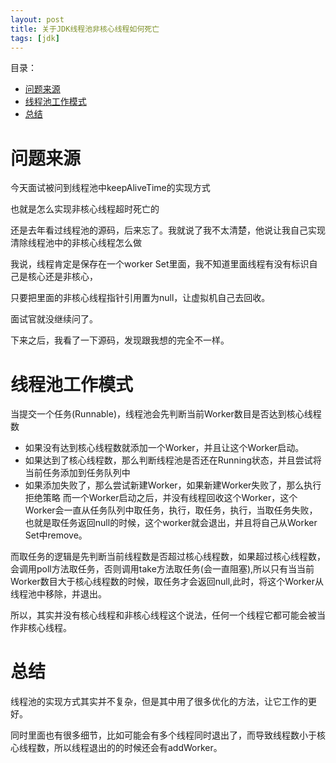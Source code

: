 ```yaml
---
layout: post
title: 关于JDK线程池非核心线程如何死亡
tags: [jdk]
---
```

目录：
- [问题来源](#问题来源)
- [线程池工作模式](#线程池工作模式)
- [总结](#总结)


# 问题来源

今天面试被问到线程池中keepAliveTime的实现方式

也就是怎么实现非核心线程超时死亡的

还是去年看过线程池的源码，后来忘了。我就说了我不太清楚，他说让我自己实现清除线程池中的非核心线程怎么做

我说，线程肯定是保存在一个worker Set里面，我不知道里面线程有没有标识自己是核心还是非核心，

只要把里面的非核心线程指针引用置为null，让虚拟机自己去回收。

面试官就没继续问了。

下来之后，我看了一下源码，发现跟我想的完全不一样。

# 线程池工作模式

当提交一个任务(Runnable)，线程池会先判断当前Worker数目是否达到核心线程数
-    如果没有达到核心线程数就添加一个Worker，并且让这个Worker启动。
-    如果达到了核心线程数，那么判断线程池是否还在Running状态，并且尝试将当前任务添加到任务队列中
-    如果添加失败了，那么尝试新建Worker，如果新建Worker失败了，那么执行拒绝策略
而一个Worker启动之后，并没有线程回收这个Worker，这个Worker会一直从任务队列中取任务，执行，取任务，执行，当取任务失败，也就是取任务返回null的时候，这个worker就会退出，并且将自己从Worker Set中remove。

而取任务的逻辑是先判断当前线程数是否超过核心线程数，如果超过核心线程数，会调用poll方法取任务，否则调用take方法取任务(会一直阻塞),所以只有当当前Worker数目大于核心线程数的时候，取任务才会返回null,此时，将这个Worker从线程池中移除，并退出。

所以，其实并没有核心线程和非核心线程这个说法，任何一个线程它都可能会被当作非核心线程。

# 总结

线程池的实现方式其实并不复杂，但是其中用了很多优化的方法，让它工作的更好。

同时里面也有很多细节，比如可能会有多个线程同时退出了，而导致线程数小于核心线程数，所以线程退出的的时候还会有addWorker。

